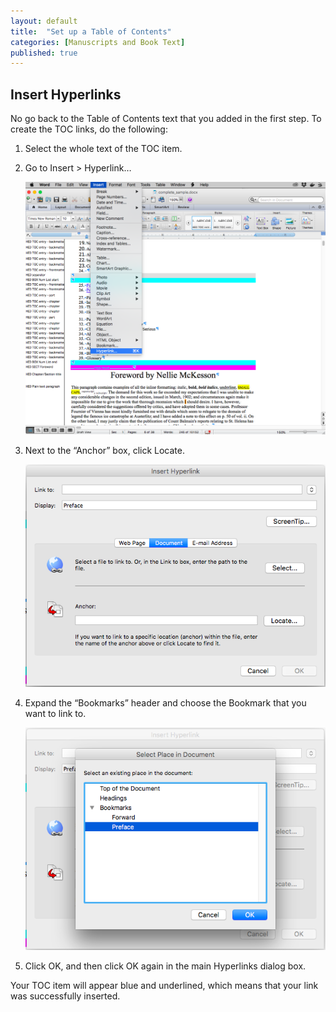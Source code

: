 ```yaml
---
layout: default
title:  "Set up a Table of Contents"
categories: [Manuscripts and Book Text]
published: true
---
```


<section class="hwprsubsectionstart" data-hederis-type="hwprsubsectionstart" id="pE4zqwOUV" data-type="subsection"><h1 data-hederis-type="hblktitle" class="hblktitle" id="pSJcNtyCW">Insert Hyperlinks</h1>
    <p class="hblkp" data-hederis-type="hblkp" id="pBEGmQAYN">No go back to the Table of Contents text that you added in the first step. To create the TOC links, do the following:</p>
    <ol class="hwprnum-liststart" data-hederis-type="hwprnum-liststart" id="plwjx8tD3"><li class="hblkoli" data-hederis-type="hblkoli" id="liNN7934nQ"><p class="hblkoli" data-hederis-type="hblkoli" id="ph0mCpIQZ">Select the whole text of the TOC item.</p></li>
    <li class="hblkoli" data-hederis-type="hblkoli" id="liePC6427m"><p class="hblkoli" data-hederis-type="hblkoli" id="pk7xvy7Rp">Go to Insert &gt; Hyperlink&#8230;</p><img data-hederis-type="hblkimg" class="hblkimg" id="pjGYehP6e" src="/images/hyperlink1.png"/>
    </li>
    <li class="hblkoli" data-hederis-type="hblkoli" id="lib20woZ03"><p class="hblkoli" data-hederis-type="hblkoli" id="p7ASs9pwA">Next to the &#8220;Anchor&#8221; box, click Locate.</p><img data-hederis-type="hblkimg" class="hblkimg" id="pFOk3sX8D" src="/images/hyperlink2.png"/>
    </li>
    <li class="hblkoli" data-hederis-type="hblkoli" id="limtZnJVH4"><p class="hblkoli" data-hederis-type="hblkoli" id="peSaoYXkb">Expand the &#8220;Bookmarks&#8221; header and choose the Bookmark that you want to link to.</p><img data-hederis-type="hblkimg" class="hblkimg" id="pu0Fuyd0R" src="/images/hyperlink4.png"/>
    </li>
    <li class="hblkoli" data-hederis-type="hblkoli" id="liVVSZvuXt"><p class="hblkoli" data-hederis-type="hblkoli" id="pid79FRkN">Click OK, and then click OK again in the main Hyperlinks dialog box.</p></li>
    </ol>
    <p class="hblkp" data-hederis-type="hblkp" id="p90gBq2sW">Your TOC item will appear blue and underlined, which means that your link was successfully inserted.</p>
    </section>
    